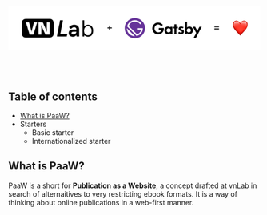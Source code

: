 <p align="center">
  <img src="assets/banner.png" alt="vnLab + Gatsby = <3">
</p>

<br/><br/>

## Table of contents

- [What is PaaW?](#paaw)
- Starters
  - Basic starter
  - Internationalized starter

<a id="paaw" ></a>

## What is PaaW?

PaaW is a short for **Publication as a Website**, a concept drafted at vnLab in search of alternaitives to very restricting ebook formats. It is a way of thinking about online publications in a web-first manner.
